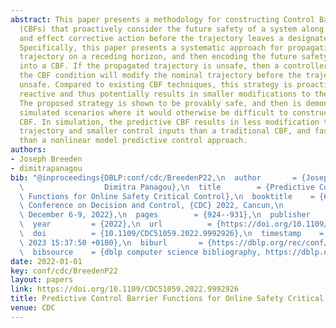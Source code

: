 ```yaml
---
abstract: This paper presents a methodology for constructing Control Barrier Functions
  (CBFs) that proactively consider the future safety of a system along a nominal trajectory,
  and effect corrective action before the trajectory leaves a designated safe set.
  Specifically, this paper presents a systematic approach for propagating a nominal
  trajectory on a receding horizon, and then encoding the future safety of this trajectory
  into a CBF. If the propagated trajectory is unsafe, then a controller satisfying
  the CBF condition will modify the nominal trajectory before the trajectory becomes
  unsafe. Compared to existing CBF techniques, this strategy is proactive rather than
  reactive and thus potentially results in smaller modifications to the nominal trajectory.
  The proposed strategy is shown to be provably safe, and then is demonstrated in
  simulated scenarios where it would otherwise be difficult to construct a traditional
  CBF. In simulation, the predictive CBF results in less modification to the nominal
  trajectory and smaller control inputs than a traditional CBF, and faster computations
  than a nonlinear model predictive control approach.
authors:
- Joseph Breeden
- dimitrapanagou
bib: "@inproceedings{DBLP:conf/cdc/BreedenP22,\n  author       = {Joseph Breeden and\n\
  \                  Dimitra Panagou},\n  title        = {Predictive Control Barrier\
  \ Functions for Online Safety Critical Control},\n  booktitle    = {61st {IEEE}\
  \ Conference on Decision and Control, {CDC} 2022, Cancun,\n                  Mexico,\
  \ December 6-9, 2022},\n  pages        = {924--931},\n  publisher    = {{IEEE}},\n\
  \  year         = {2022},\n  url          = {https://doi.org/10.1109/CDC51059.2022.9992926},\n\
  \  doi          = {10.1109/CDC51059.2022.9992926},\n  timestamp    = {Wed, 18 Jan\
  \ 2023 15:37:50 +0100},\n  biburl       = {https://dblp.org/rec/conf/cdc/BreedenP22.bib},\n\
  \  bibsource    = {dblp computer science bibliography, https://dblp.org}\n}"
date: 2022-01-01
key: conf/cdc/BreedenP22
layout: papers
link: https://doi.org/10.1109/CDC51059.2022.9992926
title: Predictive Control Barrier Functions for Online Safety Critical Control.
venue: CDC
---
```

